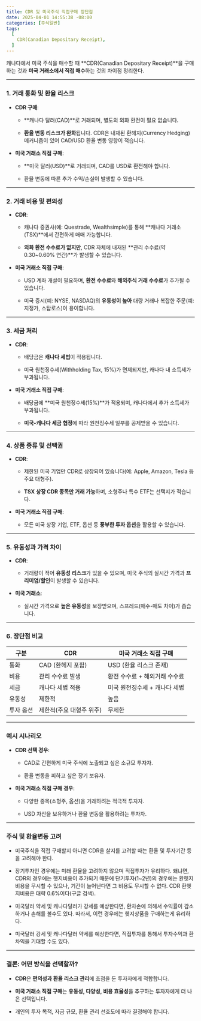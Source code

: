 ```yaml
---
title: CDR 및 미국주식 직접구매 장단점
date: 2025-04-01 14:55:38 -08:00
categories: [주식일반]
tags:
  [
    CDR(Canadian Depositary Receipt),
  ]
---
```


캐나다에서 미국 주식을 매수할 때 **CDR(Canadian Depositary Receipt)**을 구매하는 것과  **미국 거래소에서 직접 매수**하는 것의 차이점 정리한다.

----------

### 1.  **거래 통화 및 환율 리스크**

-   **CDR 구매**:
    
    -   **캐나다 달러(CAD)**로 거래되며, 별도의 외화 환전이 필요 없습니다.
        
    -   **환율 변동 리스크가 완화**됩니다. CDR은 내재된 환헤지(Currency Hedging) 메커니즘이 있어 CAD/USD 환율 변동 영향이 적습니다.
        
-   **미국 거래소 직접 구매**:
    
    -   **미국 달러(USD)**로 거래되며, CAD를 USD로 환전해야 합니다.
        
    -   환율 변동에 따른 추가 수익/손실이 발생할 수 있습니다.
        

----------

### 2.  **거래 비용 및 편의성**

-   **CDR**:
    
    -   캐나다 증권사(예: Questrade, Wealthsimple)를 통해 **캐나다 거래소(TSX)**에서 간편하게 매매 가능합니다.
        
    -   **외화 환전 수수료가 없지만**, CDR 자체에 내재된 **관리 수수료(약 0.30~0.60% 연간)**가 발생할 수 있습니다.
        
-   **미국 거래소 직접 구매**:
    
    -   USD 계좌 개설이 필요하며,  **환전 수수료**와  **해외주식 거래 수수료**가 추가될 수 있습니다.
        
    -   미국 증시(예: NYSE, NASDAQ)의  **유동성이 높아**  대량 거래나 복잡한 주문(예: 지정가, 스탑로스)이 용이합니다.
        

----------

### 3.  **세금 처리**

-   **CDR**:
    
    -   배당금은  **캐나다 세법**이 적용됩니다.
        
    -   미국 원천징수세(Withholding Tax, 15%)가 면제되지만, 캐나다 내 소득세가 부과됩니다.
        
-   **미국 거래소 직접 구매**:
    
    -   배당금에 **미국 원천징수세(15%)**가 적용되며, 캐나다에서 추가 소득세가 부과됩니다.
        
    -   **미국-캐나다 세금 협정**에 따라 원천징수세 일부를 공제받을 수 있습니다.
        

----------

### 4.  **상품 종류 및 선택권**

-   **CDR**:
    
    -   제한된 미국 기업만 CDR로 상장되어 있습니다(예: Apple, Amazon, Tesla 등 주요 대형주).
        
    -   **TSX 상장 CDR 종목만 거래 가능**하며, 소형주나 특수 ETF는 선택지가 적습니다.
        
-   **미국 거래소 직접 구매**:
    
    -   모든 미국 상장 기업, ETF, 옵션 등  **풍부한 투자 옵션**을 활용할 수 있습니다.
        

----------

### 5.  **유동성과 가격 차이**

-   **CDR**:
    
    -   거래량이 적어  **유동성 리스크**가 있을 수 있으며, 미국 주식의 실시간 가격과  **프리미엄/할인**이 발생할 수 있습니다.
        
-   **미국 거래소**:
    
    -   실시간 가격으로  **높은 유동성**을 보장받으며, 스프레드(매수-매도 차이)가 좁습니다.
        

----------

### 6.  **장단점 비교**

| 구분      | CDR                      | 미국 거래소 직접 구매         |
|-----------|--------------------------|-------------------------------|
| 통화      | CAD (환헤지 포함)        | USD (환율 리스크 존재)        |
| 비용      | 관리 수수료 발생         | 환전 수수료 + 해외거래 수수료 |
| 세금      | 캐나다 세법 적용         | 미국 원천징수세 + 캐나다 세법 |
| 유동성    | 제한적                   | 높음                          |
| 투자 옵션 | 제한적(주요 대형주 위주) | 무제한     

----------

### 예시 시나리오

-   **CDR 선택 경우**:
    
    -   CAD로 간편하게 미국 주식에 노출되고 싶은 소규모 투자자.
        
    -   환율 변동을 피하고 싶은 장기 보유자.
        
-   **미국 거래소 직접 구매 경우**:
    
    -   다양한 종목(소형주, 옵션)을 거래하려는 적극적 투자자.
        
    -   USD 자산을 보유하거나 환율 변동을 활용하려는 투자자.
        
----------

### 주식 및 환율변동 고려

- 미국주식을 직접 구매할지 아니면 CDR을 살지를 고려할 때는 환율 및 투자기간 등을 고려해야 한다.

- 장기투자인 경우에는 미래 환율을 고려하지 않으며 직접투자가 유리하다. 왜냐면, CDR의 경우에는 헷지비용이 추가되기 때문에 단기투자(1~2년)의 경우에는 환헷지 비용을 무시할 수 있으나, 기간이 늘어난다면 그 비용도 무시할 수 없다. CDR 환헷지비용은 대략 0.6%이다(구글 검색).

- 미국달러 약세 및 캐나다달러가 강세를 예상한다면, 환차손에 의해서 수익률이 감소하거나 손해를 볼수도 있다. 따라서, 이런 경우에는 헷지상품을 구매하는게 유리하다.

- 미국달러 강세 및 캐나다달러 약세를 예상한다면, 직접투자를 통해서 투자수익과 환차익을 기대할 수도 있다.

----------

### 결론:  **어떤 방식을 선택할까?**

-   **CDR**은  **편의성과 환율 리스크 관리**에 초점을 둔 투자자에게 적합합니다.
    
-   **미국 거래소 직접 구매**는  **유동성, 다양성, 비용 효율성**을 추구하는 투자자에게 더 나은 선택입니다.
    
-   개인의 투자 목적, 자금 규모, 환율 관리 선호도에 따라 결정해야 합니다.
